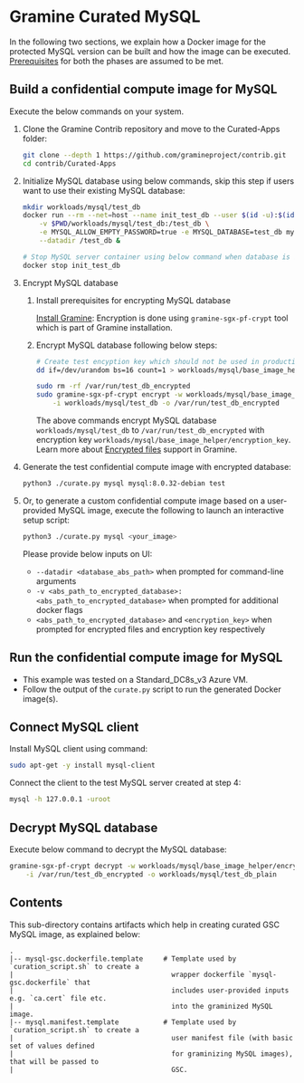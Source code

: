 # Gramine Curated MySQL
In the following two sections, we explain how a Docker image for the protected MySQL version can
be built and how the image can be executed.
[Prerequisites](https://github.com/gramineproject/contrib/tree/master/Curated-Apps/README.md) for
both the phases are assumed to be met.

## Build a confidential compute image for MySQL
Execute the below commands on your system.

1. Clone the Gramine Contrib repository and move to the Curated-Apps folder:
   ```sh
   git clone --depth 1 https://github.com/gramineproject/contrib.git
   cd contrib/Curated-Apps
   ```

2. Initialize MySQL database using below commands, skip this step if users want to use their
   existing MySQL database:
   ```sh
   mkdir workloads/mysql/test_db
   docker run --rm --net=host --name init_test_db --user $(id -u):$(id -g) \
       -v $PWD/workloads/mysql/test_db:/test_db \
       -e MYSQL_ALLOW_EMPTY_PASSWORD=true -e MYSQL_DATABASE=test_db mysql:8.0.32-debian \
       --datadir /test_db &

   # Stop MySQL server container using below command when database is initialized
   docker stop init_test_db
   ```

3. Encrypt MySQL database

   1. Install prerequisites for encrypting MySQL database

      [Install Gramine](https://gramine.readthedocs.io/en/latest/quickstart.html#install-gramine):
      Encryption is done using `gramine-sgx-pf-crypt` tool which is part of Gramine installation.

   2. Encrypt MySQL database following below steps:
      ```sh
      # Create test encyption key which should not be used in production
      dd if=/dev/urandom bs=16 count=1 > workloads/mysql/base_image_helper/encryption_key

      sudo rm -rf /var/run/test_db_encrypted
      sudo gramine-sgx-pf-crypt encrypt -w workloads/mysql/base_image_helper/encryption_key \
          -i workloads/mysql/test_db -o /var/run/test_db_encrypted
      ```
      The above commands encrypt MySQL database `workloads/mysql/test_db` to
      `/var/run/test_db_encrypted` with encryption key
      `workloads/mysql/base_image_helper/encryption_key`.
      Learn more about [Encrypted files](https://gramine.readthedocs.io/en/stable/manifest-syntax.html#encrypted-files) support in Gramine.

4. Generate the test confidential compute image with encrypted database:
   ```sh
   python3 ./curate.py mysql mysql:8.0.32-debian test
   ```

5. Or, to generate a custom confidential compute image based on a user-provided MySQL image,
   execute the following to launch an interactive setup script:
   ```sh
   python3 ./curate.py mysql <your_image>
   ```

   Please provide below inputs on UI:
   - `--datadir <database_abs_path>` when prompted for command-line arguments
   - `-v <abs_path_to_encrypted_database>:<abs_path_to_encrypted_database>` when prompted for
     additional docker flags
   - `<abs_path_to_encrypted_database>` and `<encryption_key>` when prompted for encrypted files and
     encryption key respectively

## Run the confidential compute image for MySQL

- This example was tested on a Standard_DC8s_v3 Azure VM.
- Follow the output of the `curate.py` script to run the generated Docker image(s).

## Connect MySQL client

   Install MySQL client using command:
   ```sh
   sudo apt-get -y install mysql-client
   ```

   Connect the client to the test MySQL server created at step 4:
   ```sh
   mysql -h 127.0.0.1 -uroot
   ```

## Decrypt MySQL database

   Execute below command to decrypt the MySQL database:
   ```sh
   gramine-sgx-pf-crypt decrypt -w workloads/mysql/base_image_helper/encryption_key \
       -i /var/run/test_db_encrypted -o workloads/mysql/test_db_plain
   ```

## Contents
This sub-directory contains artifacts which help in creating curated GSC MySQL image, as explained
below:

    .
    |-- mysql-gsc.dockerfile.template     # Template used by `curation_script.sh` to create a
    |                                       wrapper dockerfile `mysql-gsc.dockerfile` that
    |                                       includes user-provided inputs e.g. `ca.cert` file etc.
    |                                       into the graminized MySQL image.
    |-- mysql.manifest.template           # Template used by `curation_script.sh` to create a
    |                                       user manifest file (with basic set of values defined
    |                                       for graminizing MySQL images), that will be passed to
    |                                       GSC.
